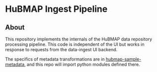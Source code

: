 # HuBMAP Ingest Pipeline

## About

This repository implements the internals of the HuBMAP data repository
processing pipeline. This code is independent of the UI but works in
response to requests from the data-ingest UI backend.

The specifics of metadata transformations are in
[hubmap-sample-metadata](https://github.com/hubmapconsortium/hubmap-sample-metadata/),
and this repo will import python modules defined there. 
